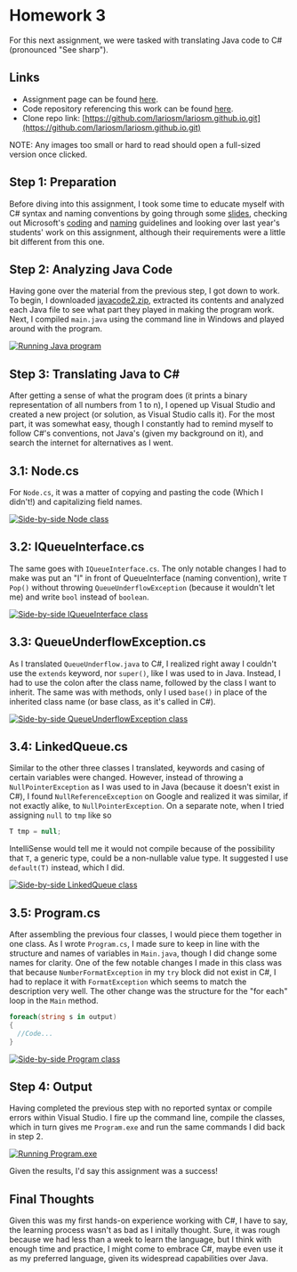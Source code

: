 # Homework 3

For this next assignment, we were tasked with translating Java code to C# (pronounced "See sharp").

## Links

* Assignment page can be found [here](http://www.wou.edu/~morses/classes/cs46x/assignments/HW3_1819.html).
* Code repository referencing this work can be found [here](https://github.com/lariosm/lariosm.github.io/tree/master/hw3).
* Clone repo link: [https://github.com/lariosm/lariosm.github.io.git](https://github.com/lariosm/lariosm.github.io.git)

NOTE: Any images too small or hard to read should open a full-sized version once clicked.

## Step 1: Preparation

Before diving into this assignment, I took some time to educate myself with C# syntax and naming conventions by going through some [slides](http://www.wou.edu/~morses/classes/cs46x/presentations/CS460_3.html#/), checking out Microsoft's [coding](https://docs.microsoft.com/en-us/dotnet/csharp/programming-guide/inside-a-program/coding-conventions) and [naming](https://docs.microsoft.com/en-us/dotnet/standard/design-guidelines/naming-guidelines) guidelines and looking over last year's students' work on this assignment, although their requirements were a little bit different from this one.

## Step 2: Analyzing Java Code

Having gone over the material from the previous step, I got down to work. To begin, I downloaded [javacode2.zip](http://www.wou.edu/~morses/classes/cs46x/assignments/javacode2.zip), extracted its contents and analyzed each Java file to see what part they played in making the program work. Next, I compiled ```main.java``` using the command line in Windows and played around with the program.

[![Running Java program](https://lariosm.github.io/lariosm.github.io/Logs/HW3/java_main.gif)](https://lariosm.github.io/lariosm.github.io/Logs/HW3/java_main.gif)

## Step 3: Translating Java to C#

After getting a sense of what the program does (it prints a binary representation of all numbers from 1 to n), I opened up Visual Studio and created a new project (or solution, as Visual Studio calls it). For the most part, it was somewhat easy, though I constantly had to remind myself to follow C#'s conventions, not Java's (given my background on it), and search the internet for alternatives as I went.

## 3.1: Node.cs

For ```Node.cs```, it was a matter of copying and pasting the code (Which I didn't!) and capitalizing field names.

[![Side-by-side Node class](https://lariosm.github.io/lariosm.github.io/Logs/HW3/nodeclass.PNG)](https://lariosm.github.io/lariosm.github.io/Logs/HW3/nodeclass.PNG)

## 3.2: IQueueInterface.cs

The same goes with ```IQueueInterface.cs```. The only notable changes I had to make was put an "I" in front of QueueInterface (naming convention), write ```T Pop()``` without throwing ```QueueUnderflowException``` (because it wouldn't let me) and write ```bool``` instead of ```boolean```.

[![Side-by-side IQueueInterface class](https://lariosm.github.io/lariosm.github.io/Logs/HW3/interfaceclass.PNG)](https://lariosm.github.io/lariosm.github.io/Logs/HW3/interfaceclass.PNG)

## 3.3: QueueUnderflowException.cs

As I translated ```QueueUnderflow.java``` to C#, I realized right away I couldn't use the ```extends``` keyword, nor ```super()```, like I was used to in Java. Instead, I had to use the colon after the class name, followed by the class I want to inherit. The same was with methods, only I used ```base()``` in place of the inherited class name (or base class, as it's called in C#).

[![Side-by-side QueueUnderflowException class](https://lariosm.github.io/lariosm.github.io/Logs/HW3/queueunderflowclass.PNG)](https://lariosm.github.io/lariosm.github.io/Logs/HW3/queueunderflowclass.PNG)

## 3.4: LinkedQueue.cs

Similar to the other three classes I translated, keywords and casing of certain variables were changed. However, instead of throwing a ```NullPointerException``` as I was used to in Java (because it doesn't exist in C#), I found ```NullReferenceException``` on Google and realized it was similar, if not exactly alike, to ```NullPointerException```. On a separate note, when I tried assigning ```null``` to ```tmp``` like so

```C#
T tmp = null;
```

IntelliSense would tell me it would not compile because of the possibility that ```T```, a generic type, could be a non-nullable value type. It suggested I use ```default(T)``` instead, which I did.

[![Side-by-side LinkedQueue class](https://lariosm.github.io/lariosm.github.io/Logs/HW3/linkedqueueclass.PNG)](https://lariosm.github.io/lariosm.github.io/Logs/HW3/linkedqueueclass.PNG)

## 3.5: Program.cs

After assembling the previous four classes, I would piece them together in one class. As I wrote ```Program.cs```, I made sure to keep in line with the structure and names of variables in ```Main.java```, though I did change some names for clarity. One of the few notable changes I made in this class was that because ```NumberFormatException``` in my ```try``` block did not exist in C#, I had to replace it with ```FormatException``` which seems to match the description very well. The other change was the structure for the "for each" loop in the ```Main``` method.

```C#
foreach(string s in output)
{
  //Code...
}
```

[![Side-by-side Program class](https://lariosm.github.io/lariosm.github.io/Logs/HW3/programclass.PNG)](https://lariosm.github.io/lariosm.github.io/Logs/HW3/programclass.PNG)

## Step 4: Output

Having completed the previous step with no reported syntax or compile errors within Visual Studio. I fire up the command line, compile the classes, which in turn gives me ```Program.exe``` and run the same commands I did back in step 2.

[![Running Program.exe](https://lariosm.github.io/lariosm.github.io/Logs/HW3/cs_program.gif)](https://lariosm.github.io/lariosm.github.io/Logs/HW3/cs_program.gif)

Given the results, I'd say this assignment was a success!

## Final Thoughts

Given this was my first hands-on experience working with C#, I have to say, the learning process wasn't as bad as I initally thought. Sure, it was rough because we had less than a week to learn the language, but I think with enough time and practice, I might come to embrace C#, maybe even use it as my preferred language, given its widespread capabilities over Java.
